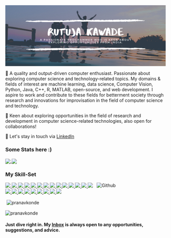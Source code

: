 <!-- # <div align="center">  Hi there 👋 </div>
 ## <div align="center"> I am [Rutuja Kawade](https://rutujakawade.netlify.app/) from India :india: </div>-->
<!--![A passionate programmer who is keen about exploring opportunities from India.](https://github.com/rutujak24/rutujak24/blob/master/header.png)-->

<!-- # <div align="center">  Hi there 👋 </div>
 ## <div align="center"> I am [Rutuja Kawade](https://rutujakawade.netlify.app/) from India :india: </div>-->
<!--![A passionate programmer who is keen about exploring opportunities from India.](https://github.com/rutujak24/rutujak24/blob/master/header.png)-->

 <img align="center" src="https://github.com/rutujak24/rutujak24/blob/master/Banner2.png" />
</a>


   🎯 A quality and output-driven computer enthusiast. Passionate about exploring computer science and technology-related topics. My domains & fields of interest are machine learning, data science, Computer Vision, Python, Java, C++, R, MATLAB, open-source, and web development. I aspire to work and contribute to these fields for betterment society through research and innovations for improvisation in the field of computer science and technology.

   🏅 Keen about exploring opportunities in the field of research and development in computer science-related technologies, also open for collaborations! 

   🌈 Let's stay in touch via [LinkedIn](https://www.linkedin.com/in/pranav-konde-56aa141b5/)

### Some Stats here :)

<a href="https://github.com/pranavkonde">
  <img align="center" src="https://github-readme-stats.vercel.app/api?username=rutujak24&show_icons=true&theme=dracula&count_private=true" />
</a>
<a href="https://github.com/rutujak24">
  <img align="center" src="https://github-readme-stats.vercel.app/api/top-langs/?username=rutujak24&theme=onedark&langs_count=8&layout=compact" />
</a>

### My Skill-Set
<img width="43%" align="right" alt="Github" src="https://raw.githubusercontent.com/onimur/.github/master/.resources/git-header.svg" />
<a href="https://github.com/rutujak24">
<img src="https://img.shields.io/badge/python%20-%2314354C.svg?&style=for-the-badge&logo=python&logoColor=white"/>
</a>
<a href="https://github.com/rutujak24">
<img src="https://img.shields.io/badge/r-%23276DC3.svg?&style=for-the-badge&logo=r&logoColor=white"/>
</a>
<a href="https://github.com/rutujak24">
<img src="https://img.shields.io/badge/c++%20-%2300599C.svg?&style=for-the-badge&logo=c%2B%2B&ogoColor=white"/>
</a>
<a href="https://github.com/rutujak24">
<img src="https://img.shields.io/badge/java-%23ED8B00.svg?&style=for-the-badge&logo=java&logoColor=white"/>
</a>
<a href="https://github.com/rutujak24">
<img src="https://img.shields.io/badge/php-%23777BB4.svg?&style=for-the-badge&logo=php&logoColor=white"/>
</a>
<a href="https://github.com/rutujak24">
<img src="https://img.shields.io/badge/html5%20-%23E34F26.svg?&style=for-the-badge&logo=html5&logoColor=white"/>
</a>
<a href="https://github.com/rutujak24">
<img src="https://img.shields.io/badge/css3%20-%231572B6.svg?&style=for-the-badge&logo=css3&logoColor=white"/>
</a>
<a href="https://github.com/rutujak24">
<img src="https://img.shields.io/badge/bootstrap%20-%23563D7C.svg?&style=for-the-badge&logo=bootstrap&logoColor=white"/>
</a>
<a href="https://github.com/rutujak24">
<img src="https://img.shields.io/badge/javascript%20-%23323330.svg?&style=for-the-badge&logo=javascript&logoColor=%23F7DF1E"/>
</a>
<a href="https://github.com/rutujak24">
<img src="https://img.shields.io/badge/git%20-%23F05033.svg?&style=for-the-badge&logo=git&logoColor=white"/>
</a>
<a href="https://github.com/rutujak24">
<img src="https://img.shields.io/badge/github%20-%23121011.svg?&style=for-the-badge&logo=github&logoColor=white"/>
</a>
<a href="https://github.com/rutujak24">
<img src="https://img.shields.io/badge/mysql-%2300f.svg?&style=for-the-badge&logo=mysql&logoColor=white"/>
</a>
<a href="https://github.com/rutujak24">
<img src ="https://img.shields.io/badge/sqlite-%2307405e.svg?&style=for-the-badge&logo=sqlite&logoColor=white"/>
</a>
<a href="https://github.com/rutujak24">
<img src="https://img.shields.io/badge/Jupyter%20-%23F37626.svg?&style=for-the-badge&logo=Jupyter&logoColor=white" />
</a>
<a href="https://github.com/rutujak24">
<img src="https://img.shields.io/badge/Keras%20-%23D00000.svg?&style=for-the-badge&logo=Keras&logoColor=white"/>
</a>
<a href="https://github.com/rutujak24">
<img src="https://img.shields.io/badge/TensorFlow%20-%23FF6F00.svg?&style=for-the-badge&logo=TensorFlow&logoColor=white" />
</a>
<a href="https://github.com/rutujak24">
<img src="https://img.shields.io/badge/PyTorch%20-%23EE4C2C.svg?&style=for-the-badge&logo=PyTorch&logoColor=white" />
</a>
<a href="https://github.com/rutujak24">
<img src="https://img.shields.io/badge/pandas%20-%23150458.svg?&style=for-the-badge&logo=pandas&logoColor=white" />
</a>
<a href="https://github.com/rutujak24">
<img src="https://img.shields.io/badge/apache%20-%23D42029.svg?&style=for-the-badge&logo=apache&logoColor=white"/>
</a>
<a href="https://github.com/rutujak24">
<img src="https://img.shields.io/badge/spring%20-%236DB33F.svg?&style=for-the-badge&logo=spring&logoColor=white"/>
</a>
<a href="https://github.com/rutujak24">
<img src="https://img.shields.io/badge/azure%20-%230072C6.svg?&style=for-the-badge&logo=azure-devops&logoColor=white"/>
</a>
<a href="https://github.com/rutujak24">
<img src="https://img.shields.io/badge/django%20-%23D00000.svg?&style=for-the-badge&logo=django&logoColor=white"/>
</a>
<a href="https://github.com/rutujak24">
<img src="https://img.shields.io/badge/flask%20-%23FF6F00.svg?&style=for-the-badge&logo=flask&logoColor=white" />
</a>

<p>&nbsp;<img align="center" src="https://github-readme-stats.vercel.app/api?username=pranavkonde&show_icons=true&locale=en" alt="pranavkonde" /></p>

<p><img align="center" src="https://github-readme-streak-stats.herokuapp.com/?user=pranavkonde&" alt="pranavkonde" /></p>




#### Just dive right in. My [Inbox](mailto:rutujakawade24@gmail.com?subject=[GitHub]%20Source%20Han%20Sans) is always open to any opportunities, suggestions, and advice.
